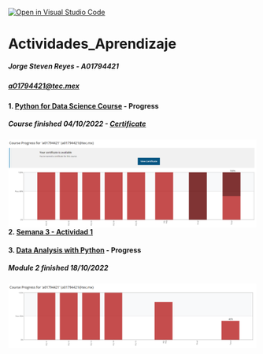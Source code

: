 [![Open in Visual Studio Code](https://classroom.github.com/assets/open-in-vscode-c66648af7eb3fe8bc4f294546bfd86ef473780cde1dea487d3c4ff354943c9ae.svg)](https://classroom.github.com/online_ide?assignment_repo_id=8478627&assignment_repo_type=AssignmentRepo)

# Actividades_Aprendizaje

##### Jorge Steven Reyes - A01794421
##### a01794421@tec.mex

#### 1. [Python for Data Science Course](1_Python_for_Data_Science_course/) - Progress
##### Course finished 04/10/2022 - [Certificate](assets/Capture15.PNG)

<img src="assets/Capture14.PNG"
     alt="Markdown Monster icon"
     style="float: left; margin-right: 10px;" />

#### 2. [Semana 3 - Actividad 1](week3_activity1/Activity_1-Week_3.ipynb)

#### 3. [Data Analysis with Python](2_Data_Analysis_with_Python_course/) - Progress
##### Module 2 finished 18/10/2022

<img src="assets/Capture26.PNG"
     alt="Markdown Monster icon"
     style="float: left; margin-right: 10px;" />
